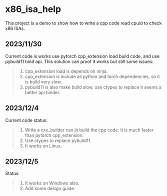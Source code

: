# x86_isa_help

This project is a demo to show how to write a cpp code read cpuid to check x86 ISAs.

## 2023/11/30

Current code is works use pytorch cpp_extension load build code, and use pybuild11 bind api. This solution can proof it works but still some issues:
> 1. cpp_extension load is depends on ninja.
> 2. cpp_extension is include all python and torch dependencies, so it is build very slow.
> 3. pybuild11 is also make build slow, use ctypes to replace it seems a better api binder.

## 2023/12/4
Current code status:
> 1. Write a cxx_builder can jit build the cpp code. It is much faster than pytorch cpp_extension.
> 2. Use ctypes to replace pybuild11.
> 3. It works on Linux.

## 2023/12/5
Status:
> 1. It works on Windows also.
> 2. Add some design guide.
